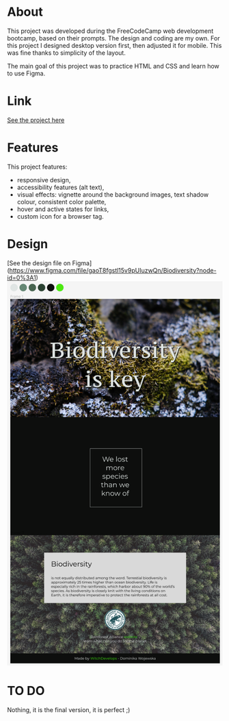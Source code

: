 # About
This project was developed during the FreeCodeCamp web development bootcamp, based on their prompts. The design and coding are my own. For this project I designed desktop version first, then adjusted it for mobile. This was fine thanks to simplicity of the layout.

The main goal of this project was to practice HTML and CSS and learn how to use Figma.

# Link
[See the project here](https://witchdevelops.github.io/biodiversity/)

# Features

This project features:
- responsive design,
- accessibility features (alt text),
- visual effects: vignette around the background images, text shadow colour, consistent color palette,
- hover and active states for links,
- custom icon for a browser tag.

# Design
[See the design file on Figma]
(https://www.figma.com/file/gaoT8fgstl15v9pUIuzwQn/Biodiversity?node-id=0%3A1)
![Screenshot](Biodiversity_Figma.png)

# TO DO
Nothing, it is the final version, it is perfect ;)
